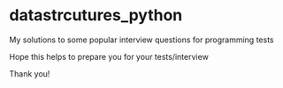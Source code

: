 # datastrcutures_python
My solutions to some popular interview questions for programming tests

Hope this helps to prepare you for your tests/interview

Thank you!
